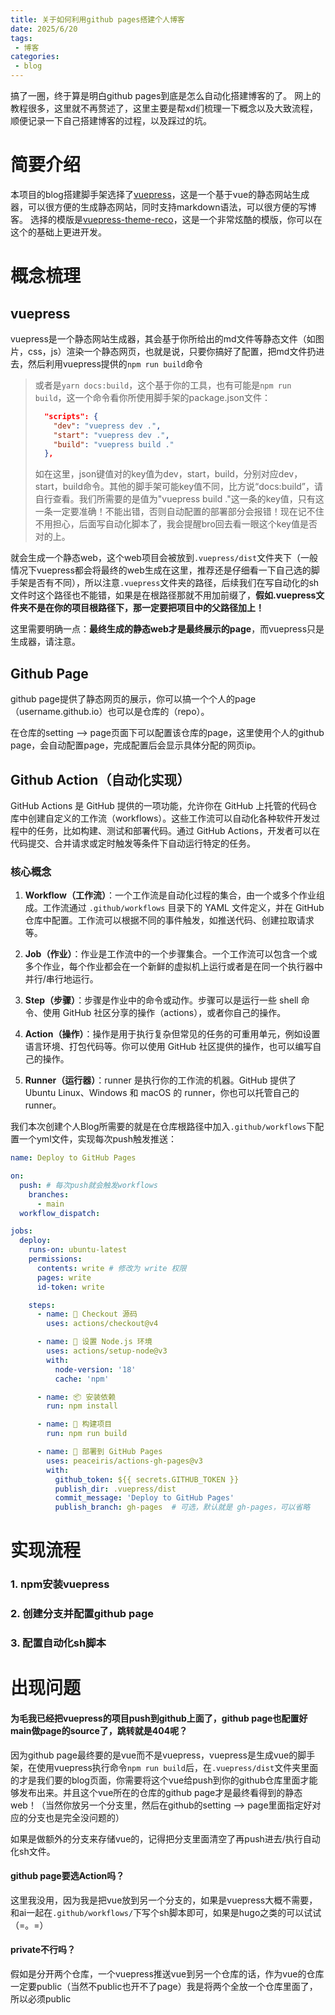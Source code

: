 ```yaml
---
title: 关于如何利用github pages搭建个人博客
date: 2025/6/20
tags:
 - 博客
categories:
 - blog
---
```


搞了一圈，终于算是明白github pages到底是怎么自动化搭建博客的了。
网上的教程很多，这里就不再赘述了，这里主要是帮xd们梳理一下概念以及大致流程，顺便记录一下自己搭建博客的过程，以及踩过的坑。

# 简要介绍

本项目的blog搭建脚手架选择了[vuepress](https://vuepress.vuejs.org/zh/)，这是一个基于vue的静态网站生成器，可以很方便的生成静态网站，同时支持markdown语法，可以很方便的写博客。
选择的模版是[vuepress-theme-reco](https://vuepress-theme-reco.recoluan.com/)，这是一个非常炫酷的模版，你可以在这个的基础上更进开发。

# 概念梳理

## vuepress

vuepress是一个静态网站生成器，其会基于你所给出的md文件等静态文件（如图片，css，js）渲染一个静态网页，也就是说，只要你搞好了配置，把md文件扔进去，然后利用vuepress提供的`npm run build`命令

> 或者是`yarn docs:build`，这个基于你的工具，也有可能是`npm run build`，这一个命令看你所使用脚手架的package.json文件：
>
> ```json
>   "scripts": {
>     "dev": "vuepress dev .",
>     "start": "vuepress dev .",
>     "build": "vuepress build ."
>   },
> ```
> 如在这里，json键值对的key值为dev，start，build，分别对应dev，start，build命令。其他的脚手架可能key值不同，比方说“docs:build”，请自行查看。我们所需要的是值为"vuepress build ."这一条的key值，只有这一条一定要准确！不能出错，否则自动配置的部署部分会报错！现在记不住不用担心，后面写自动化脚本了，我会提醒bro回去看一眼这个key值是否对的上。

就会生成一个静态web，这个web项目会被放到`.vuepress/dist`文件夹下（一般情况下vuepress都会将最终的web生成在这里，推荐还是仔细看一下自己选的脚手架是否有不同），所以注意`.vuepress`文件夹的路径，后续我们在写自动化的sh文件时这个路径也不能错，如果是在根路径那就不用加前缀了，**假如.vuepress文件夹不是在你的项目根路径下，那一定要把项目中的父路径加上！**

这里需要明确一点：**最终生成的静态web才是最终展示的page**，而vuepress只是生成器，请注意。

## Github Page

github page提供了静态网页的展示，你可以搞一个个人的page（username.github.io）也可以是仓库的（repo）。

在仓库的setting --> page页面下可以配置该仓库的page，这里使用个人的github page，会自动配置page，完成配置后会显示具体分配的网页ip。

## Github Action（自动化实现）

GitHub Actions 是 GitHub 提供的一项功能，允许你在 GitHub 上托管的代码仓库中创建自定义的工作流（workflows）。这些工作流可以自动化各种软件开发过程中的任务，比如构建、测试和部署代码。通过 GitHub Actions，开发者可以在代码提交、合并请求或定时触发等条件下自动运行特定的任务。

### 核心概念

1. **Workflow（工作流）**：一个工作流是自动化过程的集合，由一个或多个作业组成。工作流通过 `.github/workflows` 目录下的 YAML 文件定义，并在 GitHub 仓库中配置。工作流可以根据不同的事件触发，如推送代码、创建拉取请求等。

2. **Job（作业）**：作业是工作流中的一个步骤集合。一个工作流可以包含一个或多个作业，每个作业都会在一个新鲜的虚拟机上运行或者是在同一个执行器中并行/串行地运行。

3. **Step（步骤）**：步骤是作业中的命令或动作。步骤可以是运行一些 shell 命令、使用 GitHub 社区分享的操作（actions），或者你自己的操作。

4. **Action（操作）**：操作是用于执行复杂但常见的任务的可重用单元，例如设置语言环境、打包代码等。你可以使用 GitHub 社区提供的操作，也可以编写自己的操作。

5. **Runner（运行器）**：runner 是执行你的工作流的机器。GitHub 提供了 Ubuntu Linux、Windows 和 macOS 的 runner，你也可以托管自己的 runner。

我们本次创建个人Blog所需要的就是在仓库根路径中加入`.github/workflows`下配置一个yml文件，实现每次push触发推送：
```yml
name: Deploy to GitHub Pages

on:
  push: # 每次push就会触发workflows
    branches:
      - main
  workflow_dispatch:

jobs:
  deploy:
    runs-on: ubuntu-latest
    permissions:
      contents: write # 修改为 write 权限
      pages: write
      id-token: write

    steps:
      - name: 🚀 Checkout 源码
        uses: actions/checkout@v4

      - name: 🧱 设置 Node.js 环境
        uses: actions/setup-node@v3
        with:
          node-version: '18'
          cache: 'npm'

      - name: 📦 安装依赖
        run: npm install

      - name: 🔧 构建项目
        run: npm run build

      - name: 🚀 部署到 GitHub Pages
        uses: peaceiris/actions-gh-pages@v3
        with:
          github_token: ${{ secrets.GITHUB_TOKEN }}
          publish_dir: .vuepress/dist
          commit_message: 'Deploy to GitHub Pages'
          publish_branch: gh-pages  # 可选，默认就是 gh-pages，可以省略
```



# 实现流程

### 1. npm安装vuepress

### 2. 创建分支并配置github page

### 3. 配置自动化sh脚本

# 出现问题

#### 为毛我已经把vuepress的项目push到github上面了，github page也配置好main做page的source了，跳转就是404呢？

因为github page最终要的是vue而不是vuepress，vuepress是生成vue的脚手架，在使用vuepress执行命令`npm run build`后，在`.vuepress/dist`文件夹里面的才是我们要的blog页面，你需要将这个vue给push到你的github仓库里面才能够发布出来。并且这个vue所在的仓库的github page才是最终看得到的静态web！（当然你放另一个分支里，然后在github的setting --> page里面指定好对应的分支也是完全没问题的）

如果是做额外的分支来存储vue的，记得把分支里面清空了再push进去/执行自动化sh文件。

#### github page要选Action吗？

这里我没用，因为我是把vue放到另一个分支的，如果是vuepress大概不需要，和ai一起在`.github/workflows/`下写个sh脚本即可，如果是hugo之类的可以试试（=。=）

#### private不行吗？

假如是分开两个仓库，一个vuepress推送vue到另一个仓库的话，作为vue的仓库一定要public（当然不public也开不了page）我是将两个全放一个仓库里面了，所以必须public